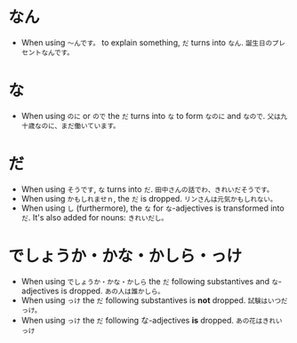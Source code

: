 # なん

* When using `～んです。` to explain something, `だ` turns into `なん`. `誕⽣⽇のプレセントなんです。`

# な

* When using `のに` or `ので` the `だ` turns into `な` to form `なのに` and `なので`. `父は九十歳なのに、まだ働いています。`

# だ

* When using `そうです`, `な` turns into `だ`. `田中さんの話でわ、きれいだそうです。`
* When using `かもしれませｎ`, the `だ` is dropped. `リンさんは元気かもしれない。`
* When using `し` (furthermore), the `な` for `な`-adjectives is transformed into `だ`. It's also added for nouns: `きれいだし。`

# でしょうか・かな・かしら・っけ

* When using `でしょうか・かな・かしら` the `だ` following substantives and `な`-adjectives is dropped. `あの人は誰かしら。`
* When using `っけ` the `だ` following substantives is **not** dropped. `試験はいつだっけ。`
* When using `っけ` the `だ` following な-adjectives **is** dropped. `あの花はきれいっけ`
